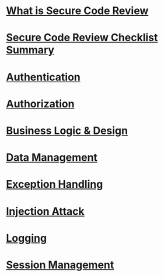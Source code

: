 # [What is Secure Code Review](?id=what-is-secure-code-review)

# [Secure Code Review Checklist Summary](#secure-code-review-checklist-summary)

# [Authentication](#authentication)

# [Authorization](#authorization)

# [Business Logic & Design](#business-logic-&-design)

# [Data Management](#data-management)

# [Exception Handling](#exception-handling)

# [Injection Attack](#injection-attack)

# [Logging](#logging)

# [Session Management](#session-management)
